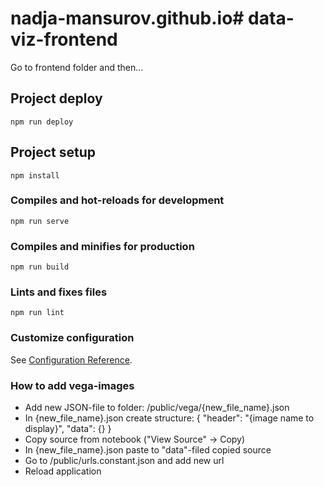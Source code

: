 # nadja-mansurov.github.io# data-viz-frontend

Go to frontend folder and then...

## Project deploy 
```
npm run deploy
```

## Project setup
```
npm install
```

### Compiles and hot-reloads for development
```
npm run serve
```

### Compiles and minifies for production
```
npm run build
```

### Lints and fixes files
```
npm run lint
```

### Customize configuration

See [Configuration Reference](https://cli.vuejs.org/config/).

### How to add vega-images

- Add new JSON-file to folder: /public/vega/{new_file_name}.json
- In {new_file_name}.json create structure: { "header": "{image name to display}", "data": {} }
- Copy source from notebook ("View Source" -> Copy)
- In {new_file_name}.json paste to "data"-filed copied source
- Go to /public/urls.constant.json and add new url
- Reload application